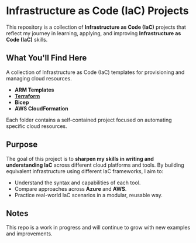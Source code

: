 # Infrastructure as Code (IaC) Projects

This repository is a collection of **Infrastructure as Code (IaC)** projects that reflect my journey in learning, applying, and improving **Infrastructure as Code (IaC)** skills.

## What You'll Find Here
A collection of Infrastructure as Code (IaC) templates for provisioning and managing cloud resources. 

- **ARM Templates**
- **[Terraform](terraform-iac-folder)**
- **Bicep**
- **AWS CloudFormation**

Each folder contains a self-contained project focused on automating specific cloud resources.

## Purpose

The goal of this project is to **sharpen my skills in writing and understanding IaC** across different cloud platforms and tools. By building equivalent infrastructure using different IaC frameworks, I aim to:

- Understand the syntax and capabilities of each tool.
- Compare approaches across **Azure** and **AWS**.
- Practice real-world IaC scenarios in a modular, reusable way.

## Notes

This repo is a work in progress and will continue to grow with new examples and improvements.
